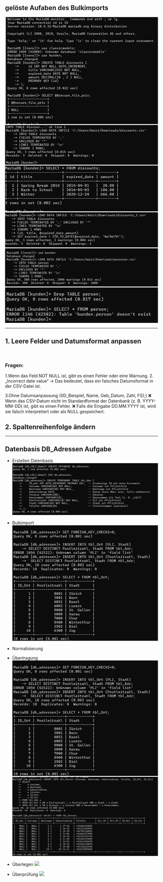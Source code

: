 ## gelöste Aufaben des Bulkimports

![](/subquery_pic/import1.jpg)
![A1](/subquery_pic/discount_import.jpg)
![](/subquery_pic/discount_import2.jpg)
![](/subquery_pic/discount_import3.jpg)
![](/subquery_pic/person_table.jpg)
![](/subquery_pic/delet_person.jpg)


---
##  1. Leere Felder und Datumsformat anpassen
![]()

### Fragen:
1.Wenn das Feld NOT NULL ist, gibt es einen Fehler oder eine Warnung.
2.
„Incorrect date value“ → Das bedeutet, dass ein falsches Datumsformat in der CSV-Datei ist.

3.Ohne Datumsanpassung ((ID_Beispiel, Name, Geb_Datum, Zahl, FS);)
❌ Wenn das CSV-Datum nicht im Standardformat der Datenbank (z. B. YYYY-MM-DD) ist, gibt es einen Fehler.
❌ Falls die Eingabe DD.MM.YYYY ist, wird sie falsch interpretiert oder als NULL gespeichert.

## 2. Spaltenreihenfolge ändern

---
## Datenbasis DB_Adressen Aufgabe
- Erstellen Datenbasis
  ![](/subquery_pic/l2_0.jpg)
- Bulkimport
  ![](/subquery_pic/l2_2.jpg)
- Normalisierung

- Übertragung
  ![](/subquery_pic/l2_2.jpg)
  ![](/subquery_pic/l2_3.jpg)
- Überlegen
  ![](/subquery_pic/l2_4.jpg)
- Überprüfung
  ![](/subquery_pic/l2_5.jpg)
